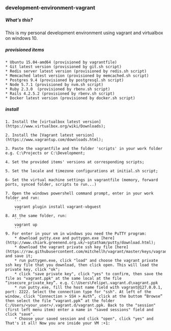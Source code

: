 ### development-environment-vagrant

##### What's this?
This is my personal development environment using vagrant and virtualbox on windows 10.

##### provisioned items
    * Ubuntu 15.04-amd64 (provisioned by vagrantfile)
    * Git latest version (provisioned by git.sh script)
    * Redis server latest version (provisioned by redis.sh script)
    * Memcached latest version (provisioned by memcached.sh script)
    * Postgres 9.4 (provisioned by postgresql.sh script)
    * Node 5.7.1 (provisioned by nvm.sh script)
    * Ruby 2.3.0  (provisioned by rbenv.sh script)
    * Rails 4.2.5.2 (provisioned by rbenv.sh script)
    * Docker latest version (provisioned by docker.sh script)

##### install
    1. Install the [virtualbox latest version](https://www.virtualbox.org/wiki/Downloads);

    2. Install the [Vagrant latest version](https://www.vagrantup.com/downloads.html);

    3. Paste the vagrantfile and the folder 'scripts' in your work folder e.g. C:\Projects or C:\Development;

    4. Set the provided items' versions at corresponding scripts; 

    5. Set the locale and timezone configurations at initial.sh script;

    6- Set the virtual machine settings in vagrantfile (memory, forward ports, synced folder, scripts to run...)

    7. Open the windows powershell command prompt, enter in your work folder and run:
        ``` 
        vagrant plugin install vagrant-vbguest
        ```
    8. At the same folder, run:
        ``` 
        vagrant up
        ```
    9. For enter in your vm in windows you need the PuTTY program:
        * download putty.exe and puttygen.exe [here](http://www.chiark.greenend.org.uk/~sgtatham/putty/download.html);
        * download the vagrant private ssh key file [here](https://raw.githubusercontent.com/mitchellh/vagrant/master/keys/vagrant) and save it;
        * run puttygen.exe, click "load" and choose the vagrant private ssh key file that you download, then click open. This will load the private key, click "ok";
        * click "save private key", click "yes" to confirm, then save the file as "vagrant.ppk" at the same local at the file “insecure_private_key”. e.g. C:\Users\Felipe\.vagrant.d\vagrant.ppk
        * run putty.exe, fill the host name field with vagrant@127.0.0.1, port: 2222. Select the connection type for "ssh". At left of the window, click "Connection > SSH > Auth”, click at the buttom “Browse” then select the file “vagrant.ppk” at the folder C:/Users/<your_user>/.vagrant.d/vagrant.ppk. Back to the "session" (first left menu item) enter a name in "saved sessions" field and click "save".
        * Choose your saved session and click "open", click "yes" and That's it all! Now you are inside your VM :+1:
